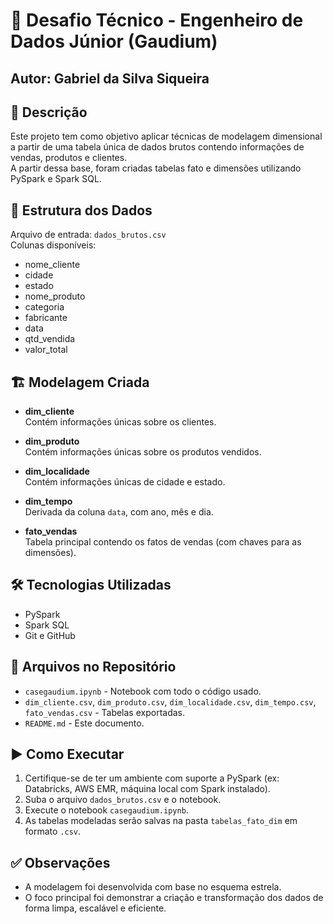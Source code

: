 # 🚀 Desafio Técnico - Engenheiro de Dados Júnior (Gaudium)
## Autor: Gabriel da Silva Siqueira

## 🧾 Descrição
Este projeto tem como objetivo aplicar técnicas de modelagem dimensional a partir de uma tabela única de dados brutos contendo informações de vendas, produtos e clientes.  
A partir dessa base, foram criadas tabelas fato e dimensões utilizando PySpark e Spark SQL.

## 📁 Estrutura dos Dados

Arquivo de entrada: `dados_brutos.csv`  
Colunas disponíveis:
- nome_cliente
- cidade
- estado
- nome_produto
- categoria
- fabricante
- data
- qtd_vendida
- valor_total

## 🏗 Modelagem Criada

- **dim_cliente**  
  Contém informações únicas sobre os clientes.

- **dim_produto**  
  Contém informações únicas sobre os produtos vendidos.

- **dim_localidade**  
  Contém informações únicas de cidade e estado.

- **dim_tempo**  
  Derivada da coluna `data`, com ano, mês e dia.

- **fato_vendas**  
  Tabela principal contendo os fatos de vendas (com chaves para as dimensões).

## 🛠 Tecnologias Utilizadas

- PySpark
- Spark SQL
- Git e GitHub

## 📂 Arquivos no Repositório

- `casegaudium.ipynb` - Notebook com todo o código usado.
- `dim_cliente.csv`, `dim_produto.csv`, `dim_localidade.csv`, `dim_tempo.csv`, `fato_vendas.csv` - Tabelas exportadas.
- `README.md` - Este documento.

## ▶️ Como Executar

1. Certifique-se de ter um ambiente com suporte a PySpark (ex: Databricks, AWS EMR, máquina local com Spark instalado).
2. Suba o arquivo `dados_brutos.csv` e o notebook.
3. Execute o notebook `casegaudium.ipynb`.
4. As tabelas modeladas serão salvas na pasta `tabelas_fato_dim` em formato `.csv`.

## ✅ Observações

- A modelagem foi desenvolvida com base no esquema estrela.
- O foco principal foi demonstrar a criação e transformação dos dados de forma limpa, escalável e eficiente.
